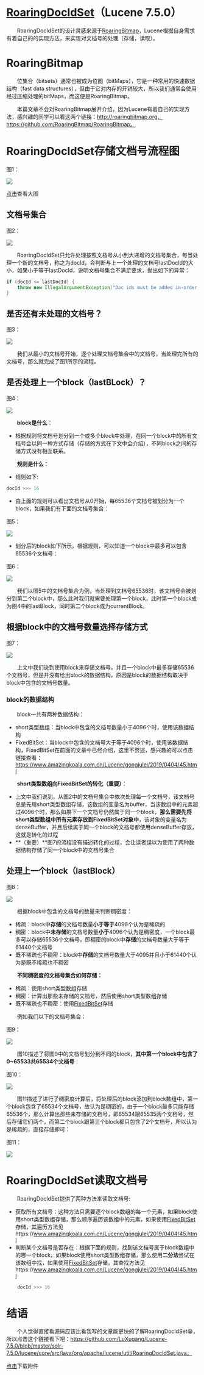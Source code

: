 # [RoaringDocIdSet](https://www.amazingkoala.com.cn/Lucene/gongjulei/)（Lucene 7.5.0）

&emsp;&emsp;RoaringDocIdSet的设计灵感来源于[RoaringBitmap](http://roaringbitmap.org)，Lucene根据自身需求有着自己的的实现方法，来实现对文档号的处理（存储，读取）。

# RoaringBitmap

&emsp;&emsp;位集合（bitsets）通常也被成为位图（bitMaps），它是一种常用的快速数据结构（fast data structures），但由于它对内存的开销较大，所以我们通常会使用经过压缩处理的bitMaps，而这便是RoaringBitmap。

&emsp;&emsp;本篇文章不会对RoaringBitmap展开介绍，因为Lucene有着自己的实现方法，感兴趣的同学可以看这两个链接：http://roaringbitmap.org、https://github.com/RoaringBitmap/RoaringBitmap。

# RoaringDocIdSet存储文档号流程图

图1：

<img src="RoaringDocIdSet-image/1.png">

[点击]()查看大图

## 文档号集合

图2：

<img src="RoaringDocIdSet-image/2.png">

&emsp;&emsp;RoaringDocIdSet只允许处理按照文档号从小到大递增的文档号集合，每当处理一个新的文档号，称之为docId，会判断与上一个处理的文档号lastDocId的大小，如果小于等于lastDocId，说明文档号集合不满足要求，抛出如下的异常：

```java
if (docId <= lastDocId) {
    throw new IllegalArgumentException("Doc ids must be added in-order, got " + docId + " which is <= lastDocID=" + lastDocId);
}
```

## 是否还有未处理的文档号？

图3：

<img src="RoaringDocIdSet-image/3.png">

&emsp;&emsp;我们从最小的文档号开始，逐个处理文档号集合中的文档号，当处理完所有的文档号，那么就完成了图1所示的流程。

## 是否处理上一个block（lastBLock）？

图4：

<img src="RoaringDocIdSet-image/4.png">

&emsp;&emsp;**block是什么**：

- 根据规则将文档号划分到一个或多个block中处理，在同一个block中的所有文档号会以同一种方式存储（存储的方式在下文中会介绍），不同block之间的存储方式没有相互联系。

&emsp;&emsp;**规则是什么**：

- 规则如下:

```java
docId >>> 16
```

- 由上面的规则可以看出文档号从0开始，每65536个文档号被划分为一个block，如果我们有下面的文档号集合：

图5：

<img src="RoaringDocIdSet-image/5.png">

- 划分后的block如下所示，根据规则，可以知道一个block中最多可以包含65536个文档号：

图6：

<img src="RoaringDocIdSet-image/6.png">

&emsp;&emsp;我们以图5中的文档号集合为例，当处理到文档号65536时，该文档号会被划分到第二个block中，那么此时我们就需要处理第一个block，此时第一个block成为图4中的lastBlock，同时第二个block成为currentBlock。

## 根据block中的文档号数量选择存储方式

图7：

<img src="RoaringDocIdSet-image/7.png">

&emsp;&emsp;上文中我们说到使用block来存储文档号，并且一个block中最多存储65536个文档号，但是并没有给出block的数据结构，原因是block的数据结构取决于block中包含的文档号数量。

### block的数据结构

&emsp;&emsp;block一共有两种数据结构：

- short类型数组：当block中包含的文档号数量小于4096个时，使用该数据结构
- FixedBitSet：当block中包含的文档号大于等于4096个时，使用该数据结构，FixedBitSet在前面的文章中已经介绍，这里不赘述，感兴趣的可以点击链接查看：https://www.amazingkoala.com.cn/Lucene/gongjulei/2019/0404/45.html

&emsp;&emsp;**short类型数组向FixedBitSet的转化（重要）**：

- 上文中我们说到，从图2中的文档号集合中依次处理每一个文档号，该文档号总是先用short类型数组存储，该数组的变量名为buffer，当该数组中的元素超过4096个时，那么如果下一个文档号仍然属于同一个block，**那么需要先将short类型数组中所有元素存放到FixedBitSet对象中**，该对象的变量名为denseBuffer，并且后续属于同一个block的文档号都使用denseBuffer存放，这就是转化的过程
- **（重要）**图7的流程没有描述转化的过程，会让读者误以为使用了两种数据结构存储了同一个block中的文档号集合

## 处理上一个block（lastBlock）

图8：

<img src="RoaringDocIdSet-image/8.png">

&emsp;&emsp;根据block中包含的文档号的数量来判断稠密度：

- 稀疏：block中**存储**的文档号数量**小于等于**4096个认为是稀疏的
- 稠密：block中**未存储**的文档号数量**小于**4096个认为是稠密度，一个block最多可以存储65536个文档号，即稠密的block中**存储**的文档号数量大于等于61440个文档号
- 既不稀疏也不稠密：block中**存储**的文档号数量大于4095并且小于61440个认为是既不稀疏也不稠密

&emsp;&emsp;**不同稠密度的文档号集合如何存储：**

- 稀疏：使用short类型数组存储
- 稠密：计算出那些未存储的文档号，然后使用short类型数组存储
- 既不稀疏也不稠密：使用[FixedBitSet](https://www.amazingkoala.com.cn/Lucene/gongjulei/2019/0404/45.html)存储

&emsp;&emsp;例如我们以下的文档号集合：

图9：

<img src="RoaringDocIdSet-image/9.png">

&emsp;&emsp;图10描述了将图9中的文档号划分到不同的block，**其中第一个block中包含了0~65533共65534个文档号**：

图10：

<img src="RoaringDocIdSet-image/10.png">

&emsp;&emsp;图11描述了进行了稠密度计算后，将处理后的block添加到block数组中，第一个block包含了65534个文档号，故认为是稠密的，由于一个block最多只能存储65536个，那么计算出那些未存储的文档号，即65534跟65535两个文档号，然后存储它们两个，而第二个block跟第三个block都只包含了2个文档号，所以认为是稀疏的，直接存储即可：

图11：

<img src="RoaringDocIdSet-image/11.png">

# RoaringDocIdSet读取文档号

&emsp;&emsp;RoaringDocIdSet提供了两种方法来读取文档号:

-	获取所有文档号：这种方法只需要逐个block数组的每一个元素，如果block使用short类型数组存储，那么顺序遍历该数组中的元素，如果使用[FixedBitSet](https://www.amazingkoala.com.cn/Lucene/gongjulei/2019/0404/45.html)存储，其遍历方法见https://www.amazingkoala.com.cn/Lucene/gongjulei/2019/0404/45.html
-	判断某个文档号是否存在：根据下面的规则，找到该文档号属于block数组中的哪一个block，如果block使用short类型数组存储，那么使用**二分法**尝试在该数组中找，如果使用[FixedBitSet](https://www.amazingkoala.com.cn/Lucene/gongjulei/2019/0404/45.html)存储，其查找方法见https://www.amazingkoala.com.cn/Lucene/gongjulei/2019/0404/45.html

```java
    docId >>> 16
```

# 结语

&emsp;&emsp;个人觉得直接看源码应该比看我写的文章能更快的了解RoaringDocIdSet😁，所以点击这个链接看下吧：https://github.com/LuXugang/Lucene-7.5.0/blob/master/solr-7.5.0/lucene/core/src/java/org/apache/lucene/util/RoaringDocIdSet.java。

[点击](http://www.amazingkoala.com.cn/attachment/Lucene/utils/RoaringDocIdSet/RoaringDocIdSet.zip)下载附件